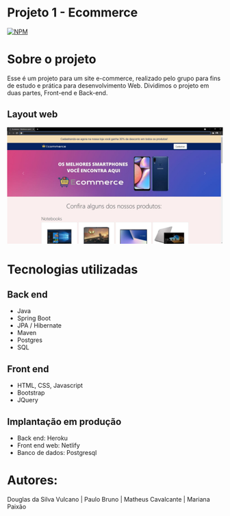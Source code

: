 # Projeto 1 - Ecommerce 

[![NPM](https://img.shields.io/npm/l/react)](https://github.com/Project64-alunos/projeto1_ecommerce_frontend/blob/main/LICENSE) 

# Sobre o projeto

Esse é um projeto para um site e-commerce, realizado pelo grupo para fins de estudo e prática para desenvolvimento Web. Dividimos o projeto em duas partes, Front-end e Back-end.

## Layout web
![Web 1](https://github.com/Project64-alunos/imagens_projetos/blob/main/projetoEcommerce/ecommerce-layout.JPG)

# Tecnologias utilizadas
## Back end
- Java
- Spring Boot
- JPA / Hibernate
- Maven
- Postgres
- SQL
## Front end
- HTML, CSS, Javascript
- Bootstrap
- JQuery
## Implantação em produção
- Back end: Heroku
- Front end web: Netlify
- Banco de dados: Postgresql

# Autores:

Douglas da Silva Vulcano | Paulo Bruno | Matheus Cavalcante | Mariana Paixão





